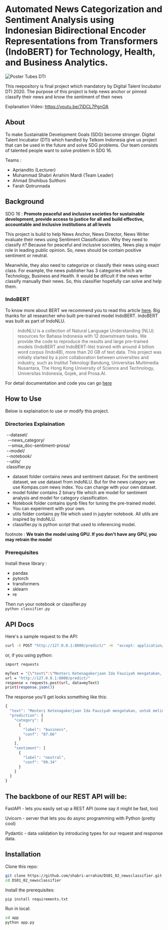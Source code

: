 # Automated News Categorization and Sentiment Analysis using Indonesian Bidirectional Encoder Representations from Transformers (IndoBERT) for Technology, Health, and Business Analytics.

![Poster Tubes DTI](https://user-images.githubusercontent.com/54322914/102610527-ee430400-415f-11eb-9a4c-f9300d2a11f6.png)

This reepository is final project which mandatory by Digital Talent Incubator DTI 2020. The purpose of this project is help news anchor or pimred classify their news and know the sentiment of their news

Explanation Video: https://youtu.be/7iDCL7PgnOA

## About

To make Sustainable Development Goals (SDG) become stronger. Digital Talent Incubator (DTI) which handled by Telkom Indonesia give us project that can be used in the future and solve SDG problems. Our team consists of talented people want to solve problem in SDG 16.

Teams :
- Apriandito (Lecturer)
- Muhammad Shabri Arrahim Mardi (Team Leader)
- Ahmad Shohibus Sulthoni
- Farah Qotrunnada

## Background

SDG 16 : **Promote peaceful and inclusive societies for sustainable development, provide access to justice for all and build effective, accountable and inclusive institutions at all levels**

This project is build to help News Anchor, News Director, News Writer evaluate their news using Sentiment Classification. Why they need to classify it? Because for peaceful and inclusive societies, News play a major role in leading public opinion. So, news should be contain positive sentiment or neutral. 

Meanwhile, they also need to categorize or classify their news using exact class. For example, the news publisher has 3 categories which are Technology, Business and Health. It would be dificult if the news writer classify manually their news. So, this classifier hopefully can solve and help them.

### IndoBERT
To know more about BERT we recommend you to read this article [here](https://towardsdatascience.com/bert-explained-state-of-the-art-language-model-for-nlp-f8b21a9b6270). Big thanks for all researcher who built pre-trained model IndoBERT. IndoBERT was built as part of IndoNLU. 


>IndoNLU is a collection of Natural Language Understanding (NLU) resources for Bahasa Indonesia with 12 downstream tasks. We provide the code to reproduce the results and large pre-trained models (IndoBERT and IndoBERT-lite) trained with around 4 billion word corpus (Indo4B), more than 20 GB of text data. This project was initially started by a joint collaboration between universities and industry, such as Institut Teknologi Bandung, Universitas Multimedia Nusantara, The Hong Kong University of Science and Technology, Universitas Indonesia, Gojek, and Prosa.AI.

For detail documentation and code you can go [here](https://github.com/indobenchmark/indonlu)

## How to Use

Below is explaination to use or modify this project.

### Directories Explaination
&nbsp;--dataset/ </br>
&nbsp;&nbsp;--news_category/ </br>
&nbsp;&nbsp;--smsa_doc-sentiment-prosa/ </br>
&nbsp;--model/ </br>
&nbsp;--notebook/ </br>
&nbsp;--utils/ </br>
&nbsp;classifier.py </br>

- dataset folder contains news and sentiment dataset. For the sentiment dataset, we use dataset from indoNLU. But for the news category we use Kompas.com news index. You can change with your own dataset.
- model folder contains 2 binary file which are model for sentiment analysis and model for category classification.
- Notebook folder contains ipynb files for tuning the pre-trained model. You can experiment with your own.
- utils folder contains py file which used in jupyter notebook. All utils are inspired by IndoNLU.
- classifier.py is python script that used to inferencing model.

footnote : **We train the model using GPU. If you don't have any GPU, you may retrain the model**

### Prerequisites

Install these library :
- pandas
- pytorch
- transformers
- sklearn
- re

Then run your notebook or classifier.py </br>
`python classifier.py`

## API Docs 

Here's a sample request to the API:

```bash
curl -X POST "http://127.0.0.1:8000/predict/" -H  "accept: application/json" -H  "Content-Type: application/json" -d "{\"text\":\"Menteri Ketenagakerjaan Ida Fauziyah mengatakan, untuk melindungi   Pekerja  Migran Indonesia (PMI), kuncinya adalah sinergitas dan kolaborasi seluruh pihak.\"}"
```

or, if you using python:

```sh
import requests

myText = "{\"text\":\"Menteri Ketenagakerjaan Ida Fauziyah mengatakan, untuk melindungi   Pekerja  Migran Indonesia (PMI), kuncinya adalah sinergitas dan kolaborasi seluruh pihak.\"}"
url = "http://127.0.0.1:8000/predict/"
response = requests.post(url, data=myText)
print(response.json())
```

The response you'll get looks something like this:

```js
{
  "text": "Menteri Ketenagakerjaan Ida Fauziyah mengatakan, untuk melindungi   Pekerja  Migran Indonesia (PMI), kuncinya adalah sinergitas dan kolaborasi seluruh pihak.",
  "prediction": {
    "category": [
      {
        "label": "business",
        "conf": "87.66"
      }
    ],
    "sentiment": [
      {
        "label": "neutral",
        "conf": "99.34"
      }
    ]
  }
}
```

## The backbone of our REST API will be:

FastAPI - lets you easily set up a REST API (some say it might be fast, too)

Uvicorn - server that lets you do async programming with Python (pretty cool)

Pydantic - data validation by introducing types for our request and response data.



## Installation

Clone this repo:

```sh
git clone https://github.com/shabri-arrahim/DS01_02_newsclassifier.git
cd DS01_02_newsclassifier
```

Install the prerequisites:

```sh
pip install requirements.txt
```

Run in local:
```sh
cd app
python app.py
```
